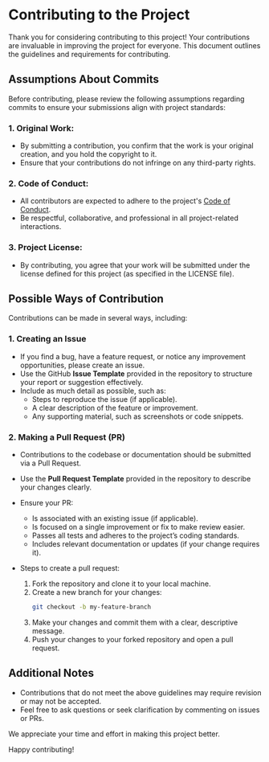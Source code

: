 # Contributing to the Project

Thank you for considering contributing to this project! Your contributions are
invaluable in improving the project for everyone. This document outlines the
guidelines and requirements for contributing.

## Assumptions About Commits

Before contributing, please review the following assumptions regarding commits
to ensure your submissions align with project standards:

### 1. **Original Work**:
   - By submitting a contribution, you confirm that the work is your original
     creation, and you hold the copyright to it.
   - Ensure that your contributions do not infringe on any third-party rights.

### 2. **Code of Conduct**:
   - All contributors are expected to adhere to the project's
     [Code of Conduct](CODE_OF_CONDUCT.md).
   - Be respectful, collaborative, and professional in all project-related
     interactions.

### 3. **Project License**:
   - By contributing, you agree that your work will be submitted under the
     license defined for this project (as specified in the LICENSE file).

## Possible Ways of Contribution

Contributions can be made in several ways, including:

### 1. **Creating an Issue**
   - If you find a bug, have a feature request, or notice any improvement
     opportunities, please create an issue.
   - Use the GitHub **Issue Template** provided in the repository to structure
     your report or suggestion effectively.
   - Include as much detail as possible, such as:
     - Steps to reproduce the issue (if applicable).
     - A clear description of the feature or improvement.
     - Any supporting material, such as screenshots or code snippets.

### 2. **Making a Pull Request (PR)**
   - Contributions to the codebase or documentation should be submitted via a
     Pull Request.
   - Use the **Pull Request Template** provided in the repository to describe
     your changes clearly.
   - Ensure your PR:
     - Is associated with an existing issue (if applicable).
     - Is focused on a single improvement or fix to make review easier.
     - Passes all tests and adheres to the project’s coding standards.
     - Includes relevant documentation or updates (if your change requires it).

   - Steps to create a pull request:
     1. Fork the repository and clone it to your local machine.
     2. Create a new branch for your changes:
        ```bash
        git checkout -b my-feature-branch
        ```
     3. Make your changes and commit them with a clear, descriptive message.
     4. Push your changes to your forked repository and open a pull request.

## Additional Notes

- Contributions that do not meet the above guidelines may require revision or
  may not be accepted.
- Feel free to ask questions or seek clarification by commenting on issues or
  PRs.

We appreciate your time and effort in making this project better.

Happy contributing!

